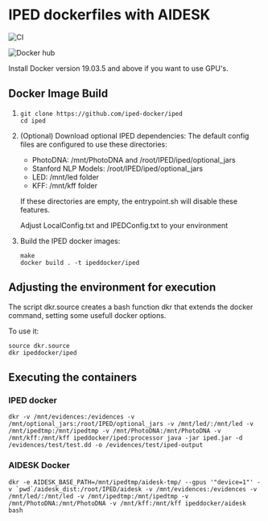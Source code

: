 # IPED dockerfiles with AIDESK

![CI](https://github.com/iped-docker/iped/workflows/CI/badge.svg)

![Docker hub](https://dockeri.co/image/ipeddocker/iped)

Install Docker version 19.03.5 and above if you want to use GPU's.

## Docker Image Build 
1.  ```
    git clone https://github.com/iped-docker/iped
    cd iped
    ```
    
2. (Optional) Download optional IPED dependencies:
    The default config files are configured to use these directories:
    
    - PhotoDNA: /mnt/PhotoDNA and /root/IPED/iped/optional_jars
    - Stanford NLP Models: /root/IPED/iped/optional_jars
    - LED: /mnt/led folder
    - KFF: /mnt/kff folder
    
    If these directories are empty, the entrypoint.sh will disable these features.

    Adjust LocalConfig.txt and IPEDConfig.txt to your environment 

3.  Build the IPED docker images: 
    ```
    make
    docker build . -t ipeddocker/iped
    ```
## Adjusting the environment for execution

The script dkr.source creates a bash function dkr that extends the docker command, setting some usefull docker options.

To use it:

```
source dkr.source
dkr ipeddocker/iped
```
## Executing the containers

### IPED docker

    dkr -v /mnt/evidences:/evidences -v /mnt/optional_jars:/root/IPED/optional_jars -v /mnt/led/:/mnt/led -v /mnt/ipedtmp:/mnt/ipedtmp -v /mnt/PhotoDNA:/mnt/PhotoDNA -v /mnt/kff:/mnt/kff ipeddocker/iped:processor java -jar iped.jar -d /evidences/test/test.dd -o /evidences/test/iped-output


### AIDESK Docker

    dkr -e AIDESK_BASE_PATH=/mnt/ipedtmp/aidesk-tmp/ --gpus '"device=1"' -v `pwd`/aidesk_dist:/root/IPED/aidesk -v /mnt/evidences:/evidences -v /mnt/led/:/mnt/led -v /mnt/ipedtmp:/mnt/ipedtmp -v /mnt/PhotoDNA:/mnt/PhotoDNA -v /mnt/kff:/mnt/kff ipeddocker/aidesk bash


